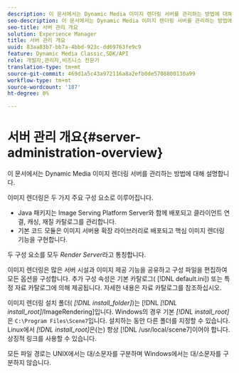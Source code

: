 ```yaml
---
description: 이 문서에서는 Dynamic Media 이미지 렌더링 서버를 관리하는 방법에 대해 설명합니다.
seo-description: 이 문서에서는 Dynamic Media 이미지 렌더링 서버를 관리하는 방법에 대해 설명합니다.
seo-title: 서버 관리 개요
solution: Experience Manager
title: 서버 관리 개요
uuid: 83aa83b7-bb7a-4bbd-923c-dd69763fe9c9
feature: Dynamic Media Classic,SDK/API
role: 개발자,관리자,비즈니스 전문가
translation-type: tm+mt
source-git-commit: 469d1a5c43a972116a8a2efb0de5708800130a99
workflow-type: tm+mt
source-wordcount: '187'
ht-degree: 0%

---
```



# 서버 관리 개요{#server-administration-overview}

이 문서에서는 Dynamic Media 이미지 렌더링 서버를 관리하는 방법에 대해 설명합니다.

이미지 렌더링은 두 가지 주요 구성 요소로 이루어집니다.

* Java 패키지는 Image Serving Platform Server와 함께 배포되고 클라이언트 연결, 캐싱, 재질 카탈로그를 관리합니다.
* 기본 코드 모듈은 이미지 서버용 확장 라이브러리로 배포되고 핵심 이미지 렌더링 기능을 구현합니다.

두 구성 요소를 모두 *Render Server*&#x200B;라고 통칭합니다.

이미지 렌더링은 많은 서버 시설과 이미지 제공 기능을 공유하고 구성 파일을 편집하여 모든 옵션을 구성합니다. 추가 구성 속성은 기본 카탈로그( [!DNL default.ini]) 또는 특정 자료 카탈로그에 의해 제공됩니다. 자세한 내용은 자료 카탈로그를 참조하십시오.

이미지 렌더링 설치 폴더( *[!DNL install_folder]*)는 [!DNL *[!DNL install_root]*/ImageRendering]입니다. Windows의 경우 기본 *[!DNL install_root]*&#x200B;은 `C:\Program Files\Scene7`입니다. 설치하는 동안 다른 폴더를 지정할 수 있습니다. Linux에서 *[!DNL install_root]*&#x200B;은(는) 항상 [!DNL /usr/local/scene7]이어야 합니다. 상징적 링크를 사용할 수 있습니다.

모든 파일 경로는 UNIX에서는 대/소문자를 구분하며 Windows에서는 대/소문자를 구분하지 않습니다.
